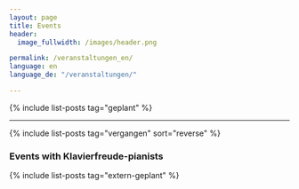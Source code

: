 ```yaml
---
layout: page
title: Events
header:
  image_fullwidth: /images/header.png

permalink: /veranstaltungen_en/
language: en
language_de: "/veranstaltungen/"

---
```




{% include list-posts tag="geplant" %}

----

{% include list-posts tag="vergangen" sort="reverse"  %}



### Events with Klavierfreude-pianists

{% include list-posts tag="extern-geplant" %}



